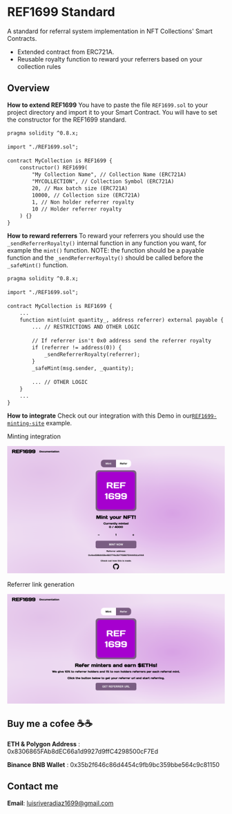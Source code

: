 # REF1699 Standard

A standard for referral system implementation in NFT Collections' Smart Contracts.
- Extended contract from ERC721A.
- Reusable royalty function to reward your referrers based on your collection rules

## Overview
**How to extend REF1699**
You have to paste the file `REF1699.sol` to your project directory and import it to your Smart Contract. You will have to set the constructor for the REF1699 standard.

    pragma solidity ^0.8.x;
    
    import "./REF1699.sol";
    
    contract MyCollection is REF1699 {
	    constructor() REF1699(
			"My Collection Name", // Collection Name (ERC721A)
			"MYCOLLECTION", // Collection Symbol (ERC721A)
			20, // Max batch size (ERC721A)
			10000, // Collection size (ERC721A)
			1, // Non holder referrer royalty 
			10 // Holder referrer royalty
		) {}
    }

**How to reward referrers**
To reward your referrers you should use the `_sendReferrerRoyalty()` internal function in any function you want, for example the `mint()` function. NOTE: the function should be a payable function and the `_sendReferrerRoyalty()` should be called before the `_safeMint()` function.

    pragma solidity ^0.8.x;
    
    import "./REF1699.sol";
    
    contract MyCollection is REF1699 {
	    ...
	    function mint(uint quantity_, address referrer) external payable {
		    ... // RESTRICTIONS AND OTHER LOGIC
		    
		    // If referrer isn't 0x0 address send the referrer royalty
		    if (referrer != address(0)) {
			    _sendReferrerRoyalty(referrer);
			}
			_safeMint(msg.sender, _quantity);
			
		    ... // OTHER LOGIC
	    }
	    ...
    }

**How to integrate**
Check out our integration with this Demo in our[`REF1699-minting-site`](https://github.com/LuisRivera1699/REF1699-minting-site) example.

Minting integration

![Referrer minting](https://raw.githubusercontent.com/LuisRivera1699/REF1699-minting-site/main/public/mint.png)

Referrer link generation

![Get referrer link](https://raw.githubusercontent.com/LuisRivera1699/REF1699-minting-site/main/public/refer.png)

## Buy me a cofee ☕☕
**ETH & Polygon Address** : 
0x8306865FAb8dEC66a1d9927d9ffC4298500cF7Ed

**Binance BNB Wallet** : 
0x35b2f646c86d4454c9fb9bc359bbe564c9c81150
## Contact me
**Email**: luisriveradiaz1699@gmail.com